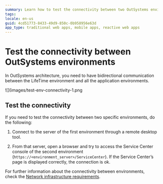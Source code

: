 ```yaml
---
summary: Learn how to test the connectivity between two OutSystems environments
tags:
locale: en-us
guid: 4cd51773-8433-49d9-850c-0b958956e63d
app_type: traditional web apps, mobile apps, reactive web apps
---
```

# Test the connectivity between OutSystems environments

In OutSystems architecture, you need to have bidirectional communication between the LifeTime environment and all the application environments.

![](images/test-env-connectivity-1.png

## Test the connectivity

If you need to test the connectivity between two specific environments, do the following:

1. Connect to the server of the first environment through a remote desktop tool.

2. From that server, open a browser and try to access the Service Center console of the second environment (`https://<environment_server>/ServiceCenter`). If the Service Center’s page is displayed correctly, the connection is ok.

For further information about the connectivity between environments, check the [Network infrastructure requirements](https://success.outsystems.com/Documentation/11/Setting_Up_OutSystems/OutSystems_network_requirements#Network_infrastructure_requirements).
